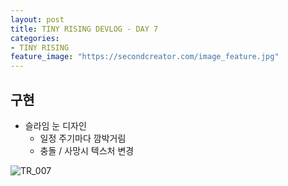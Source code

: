 ```yaml
---
layout: post
title: TINY RISING DEVLOG - DAY 7
categories:
- TINY RISING
feature_image: "https://secondcreator.com/image_feature.jpg"
---
```


## 구현
- 슬라임 눈 디자인
  - 일정 주기마다 깜박거림
  - 충돌 / 사망시 텍스처 변경

![TR_007](https://secondcreator.com/blog/imgs/TR_007.png)
